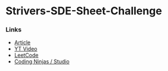 # Strivers-SDE-Sheet-Challenge
### Links

- [Article](https://takeuforward.org/interviews/strivers-sde-sheet-challenge-2023)
- [YT Video](https://youtu.be/_2iQOQiCzOM)
- [LeetCode](https://www.leetcode.com/sdarwai15) 
- [Coding Ninjas / Studio](https://www.codingninjas.com/codestudio/profile/sdarwai15)
